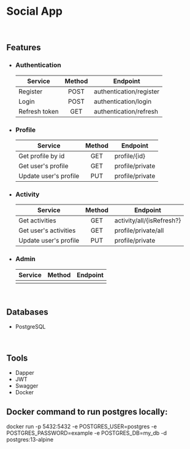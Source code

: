 # Social App

<br>

## Features
* ### Authentication
  | Service               | Method        | Endpoint                  |
  | --------------------- |:-------------:| ------------------------- |
  | Register              | POST          | authentication/register   |
  | Login                 | POST          | authentication/login      |
  | Refresh token         | GET           | authentication/refresh    |
* ### Profile
  | Service               | Method        | Endpoint                  |
  | --------------------- |:-------------:| ------------------------- |
  | Get profile by id     | GET           | profile/{id}              |
  | Get user's profile    | GET           | profile/private           |
  | Update user's profile | PUT           | profile/private           |
* ### Activity
  | Service               | Method        | Endpoint                  |
  | --------------------- |:-------------:| ------------------------- |
  | Get activities        | GET           | activity/all/{isRefresh?} |
  | Get user's activities | GET           | profile/private/all       |
  | Update user's profile | PUT           | profile/private           |
* ### Admin
  | Service               | Method        | Endpoint                  |
  | --------------------- |:-------------:| ------------------------- |
  |                       |               |                           |

<br>

## Databases
 * PostgreSQL

<br>

## Tools
 * Dapper
 * JWT
 * Swagger
 * Docker

## Docker command to run postgres locally:
 docker run -p 5432:5432 -e POSTGRES_USER=postgres -e POSTGRES_PASSWORD=example -e POSTGRES_DB=my_db -d postgres:13-alpine
